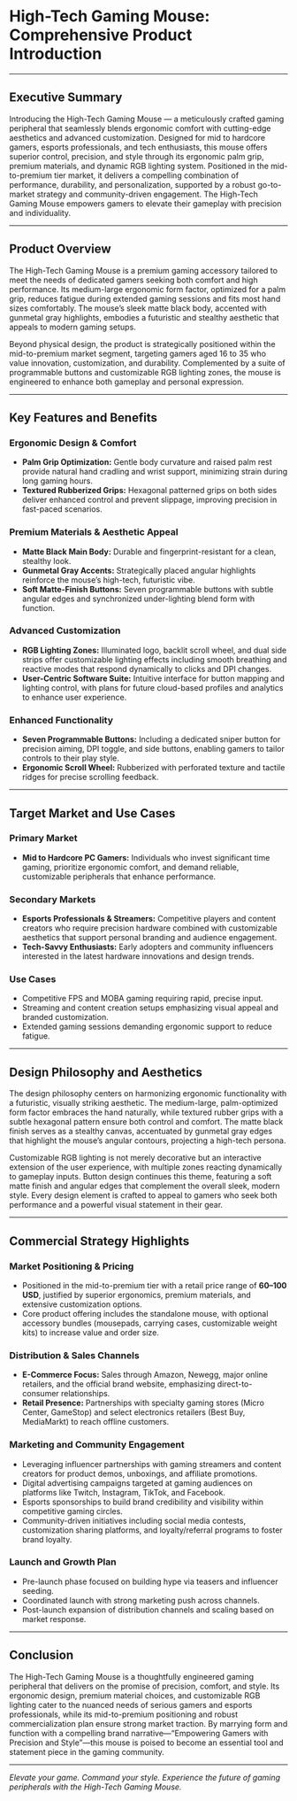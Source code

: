 # High-Tech Gaming Mouse: Comprehensive Product Introduction

---

## Executive Summary

Introducing the High-Tech Gaming Mouse — a meticulously crafted gaming peripheral that seamlessly blends ergonomic comfort with cutting-edge aesthetics and advanced customization. Designed for mid to hardcore gamers, esports professionals, and tech enthusiasts, this mouse offers superior control, precision, and style through its ergonomic palm grip, premium materials, and dynamic RGB lighting system. Positioned in the mid-to-premium tier market, it delivers a compelling combination of performance, durability, and personalization, supported by a robust go-to-market strategy and community-driven engagement. The High-Tech Gaming Mouse empowers gamers to elevate their gameplay with precision and individuality.

---

## Product Overview

The High-Tech Gaming Mouse is a premium gaming accessory tailored to meet the needs of dedicated gamers seeking both comfort and high performance. Its medium-large ergonomic form factor, optimized for a palm grip, reduces fatigue during extended gaming sessions and fits most hand sizes comfortably. The mouse’s sleek matte black body, accented with gunmetal gray highlights, embodies a futuristic and stealthy aesthetic that appeals to modern gaming setups.

Beyond physical design, the product is strategically positioned within the mid-to-premium market segment, targeting gamers aged 16 to 35 who value innovation, customization, and durability. Complemented by a suite of programmable buttons and customizable RGB lighting zones, the mouse is engineered to enhance both gameplay and personal expression.

---

## Key Features and Benefits

### Ergonomic Design & Comfort
- **Palm Grip Optimization:** Gentle body curvature and raised palm rest provide natural hand cradling and wrist support, minimizing strain during long gaming hours.
- **Textured Rubberized Grips:** Hexagonal patterned grips on both sides deliver enhanced control and prevent slippage, improving precision in fast-paced scenarios.

### Premium Materials & Aesthetic Appeal
- **Matte Black Main Body:** Durable and fingerprint-resistant for a clean, stealthy look.
- **Gunmetal Gray Accents:** Strategically placed angular highlights reinforce the mouse’s high-tech, futuristic vibe.
- **Soft Matte-Finish Buttons:** Seven programmable buttons with subtle angular edges and synchronized under-lighting blend form with function.

### Advanced Customization
- **RGB Lighting Zones:** Illuminated logo, backlit scroll wheel, and dual side strips offer customizable lighting effects including smooth breathing and reactive modes that respond dynamically to clicks and DPI changes.
- **User-Centric Software Suite:** Intuitive interface for button mapping and lighting control, with plans for future cloud-based profiles and analytics to enhance user experience.

### Enhanced Functionality
- **Seven Programmable Buttons:** Including a dedicated sniper button for precision aiming, DPI toggle, and side buttons, enabling gamers to tailor controls to their play style.
- **Ergonomic Scroll Wheel:** Rubberized with perforated texture and tactile ridges for precise scrolling feedback.

---

## Target Market and Use Cases

### Primary Market
- **Mid to Hardcore PC Gamers:** Individuals who invest significant time gaming, prioritize ergonomic comfort, and demand reliable, customizable peripherals that enhance performance.

### Secondary Markets
- **Esports Professionals & Streamers:** Competitive players and content creators who require precision hardware combined with customizable aesthetics that support personal branding and audience engagement.
- **Tech-Savvy Enthusiasts:** Early adopters and community influencers interested in the latest hardware innovations and design trends.

### Use Cases
- Competitive FPS and MOBA gaming requiring rapid, precise input.
- Streaming and content creation setups emphasizing visual appeal and branded customization.
- Extended gaming sessions demanding ergonomic support to reduce fatigue.

---

## Design Philosophy and Aesthetics

The design philosophy centers on harmonizing ergonomic functionality with a futuristic, visually striking aesthetic. The medium-large, palm-optimized form factor embraces the hand naturally, while textured rubber grips with a subtle hexagonal pattern ensure both control and comfort. The matte black finish serves as a stealthy canvas, accentuated by gunmetal gray edges that highlight the mouse’s angular contours, projecting a high-tech persona.

Customizable RGB lighting is not merely decorative but an interactive extension of the user experience, with multiple zones reacting dynamically to gameplay inputs. Button design continues this theme, featuring a soft matte finish and angular edges that complement the overall sleek, modern style. Every design element is crafted to appeal to gamers who seek both performance and a powerful visual statement in their gear.

---

## Commercial Strategy Highlights

### Market Positioning & Pricing
- Positioned in the mid-to-premium tier with a retail price range of **$60–$100 USD**, justified by superior ergonomics, premium materials, and extensive customization options.
- Core product offering includes the standalone mouse, with optional accessory bundles (mousepads, carrying cases, customizable weight kits) to increase value and order size.

### Distribution & Sales Channels
- **E-Commerce Focus:** Sales through Amazon, Newegg, major online retailers, and the official brand website, emphasizing direct-to-consumer relationships.
- **Retail Presence:** Partnerships with specialty gaming stores (Micro Center, GameStop) and select electronics retailers (Best Buy, MediaMarkt) to reach offline customers.

### Marketing and Community Engagement
- Leveraging influencer partnerships with gaming streamers and content creators for product demos, unboxings, and affiliate promotions.
- Digital advertising campaigns targeted at gaming audiences on platforms like Twitch, Instagram, TikTok, and Facebook.
- Esports sponsorships to build brand credibility and visibility within competitive gaming circles.
- Community-driven initiatives including social media contests, customization sharing platforms, and loyalty/referral programs to foster brand loyalty.

### Launch and Growth Plan
- Pre-launch phase focused on building hype via teasers and influencer seeding.
- Coordinated launch with strong marketing push across channels.
- Post-launch expansion of distribution channels and scaling based on market response.

---

## Conclusion

The High-Tech Gaming Mouse is a thoughtfully engineered gaming peripheral that delivers on the promise of precision, comfort, and style. Its ergonomic design, premium material choices, and customizable RGB lighting cater to the nuanced needs of serious gamers and esports professionals, while its mid-to-premium positioning and robust commercialization plan ensure strong market traction. By marrying form and function with a compelling brand narrative—“Empowering Gamers with Precision and Style”—this mouse is poised to become an essential tool and statement piece in the gaming community.

---

*Elevate your game. Command your style. Experience the future of gaming peripherals with the High-Tech Gaming Mouse.*